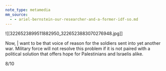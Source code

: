```yaml
---
note_type: metamedia
mm_source:
  - - ariel-bernstein-our-researcher-and-a-former-idf-so.md
---
```


![[3226523899511882950_3226523883070276948.jpg]]

Now, | want to be that voice of
reason for the soldiers sent
into yet another war. Military
force will not resolve this
problem if it is not paired with
a political solution that offers
hope for Palestinians and
Israelis alike.

8/10

